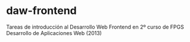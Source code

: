 # daw-frontend
Tareas de introducción al Desarrollo Web Frontend en 2º curso de FPGS Desarrollo de Aplicaciones Web (2013)
